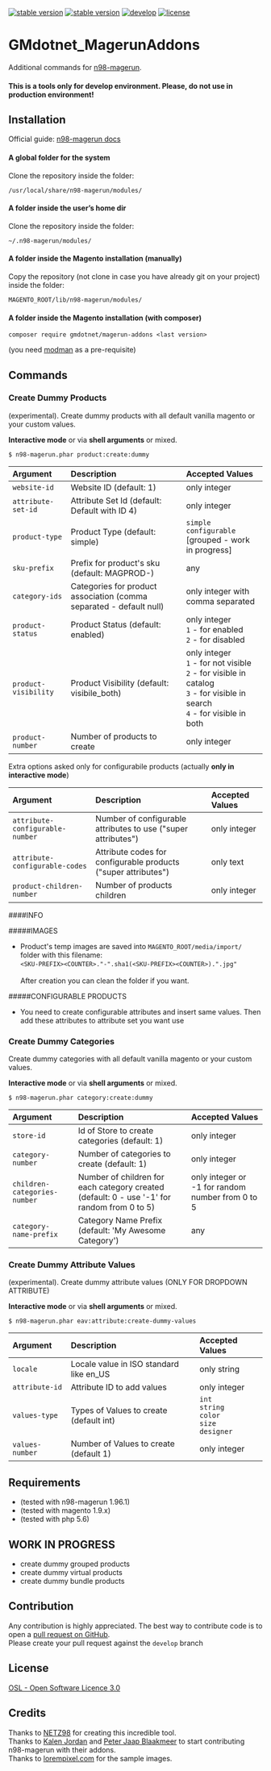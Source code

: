[![stable version](https://img.shields.io/badge/stable%20version-0.0.4-green.svg?style=flat-square)](https://github.com/gmdotnet/GMdotnet_MagerunAddons/releases/tag/0.0.4)
[![stable version](https://img.shields.io/badge/packagist-0.0.4-green.svg?style=flat-square)](https://packagist.org/packages/gmdotnet/magerun-addons)
[![develop](https://img.shields.io/badge/beta%20version-branch%20develop-oran.svg?style=flat-square)](https://github.com/gmdotnet/GMdotnet_MagerunAddons/tree/develop)
[![license](https://img.shields.io/badge/license-OSL--3-blue.svg?style=flat-square)](https://github.com/gmdotnet/GMdotnet_MagerunAddons/blob/master/LICENSE.txt)

GMdotnet_MagerunAddons
=======================

Additional commands for [n98-magerun](https://github.com/netz98/n98-magerun).

#### This is a tools only for develop environment. Please, do not use in production environment! 

## Installation

Official guide: [n98-magerun docs](http://magerun.net/introducting-the-new-n98-magerun-module-system/)

#### A global folder for the system

Clone the repository inside the folder:
```
/usr/local/share/n98-magerun/modules/
```

#### A folder inside the user’s home dir
Clone the repository inside the folder:
```
~/.n98-magerun/modules/
```

#### A folder inside the Magento installation (manually)
Copy the repository (not clone in case you have already git on your project) inside the folder:
```
MAGENTO_ROOT/lib/n98-magerun/modules/
```
 
#### A folder inside the Magento installation (with composer)

```
composer require gmdotnet/magerun-addons <last version>
```

(you need [modman](https://github.com/colinmollenhour/modman) as a pre-requisite)



## Commands

### Create Dummy Products ###

(experimental). Create dummy products with all default vanilla magento or your custom values.

**Interactive mode** or via **shell arguments** or mixed.

```
$ n98-magerun.phar product:create:dummy
```

Argument             | Description                                                         | Accepted Values                                                                                                                               |
:------------------- | :------------------------------------------------------------------ | :-------------------------------------------------------------------------------------------------------------------------------------------- |
`website-id`         | Website ID (default: 1)                                             | only integer
`attribute-set-id`   | Attribute Set Id (default: Default with ID 4)                       | only integer
`product-type`       | Product Type (default: simple)                                      | `simple`<br />`configurable`<br />[grouped - work in progress]
`sku-prefix`         | Prefix for product's sku (default: MAGPROD-)                        | any
`category-ids`       | Categories for product association (comma separated - default null) | only integer with comma separated
`product-status`     | Product Status (default: enabled)                                   | only integer <br /> `1` - for enabled <br /> `2` - for disabled
`product-visibility` | Product Visibility (default: visibile_both)                         | only integer <br /> `1` - for not visible <br /> `2` - for visible in catalog <br /> `3` - for visible in search <br /> `4` - for visible in both
`product-number`     | Number of products to create                                        | only integer


Extra options asked only for configurabile products (actually **only in interactive mode**)

Argument                        | Description                                                    | Accepted Values     |
:------------------------------ | :------------------------------------------------------------- | :------------------ |
`attribute-configurable-number` | Number of configurable attributes to use ("super attributes")  | only integer        |
`attribute-configurable-codes`  | Attribute codes for configurable products ("super attributes") | only text           |
`product-children-number`       | Number of products children                                    | only integer        |


####INFO

#####IMAGES
- Product's temp images are saved into `MAGENTO_ROOT/media/import/` folder with this filename: <br />`<SKU-PREFIX><COUNTER>."-".sha1(<SKU-PREFIX><COUNTER>).".jpg"`<br /><br />After creation you can clean the folder if you want.

#####CONFIGURABLE PRODUCTS
- You need to create configurable attributes and insert same values. Then add these attributes to attribute set you want use

### Create Dummy Categories ###

Create dummy categories with all default vanilla magento or your custom values.

**Interactive mode** or via **shell arguments** or mixed.

```
$ n98-magerun.phar category:create:dummy
```

Argument                     | Description                                                                                 | Accepted Values                                  |
:--------------------------- | :------------------------------------------------------------------------------------------ | :----------------------------------------------- |
`store-id`                   | Id of Store to create categories (default: 1)                                               | only integer                                     |
`category-number`            | Number of categories to create (default: 1)                                                 | only integer                                     |
`children-categories-number` | Number of children for each category created (default: 0 - use '-1' for random from 0 to 5) | only integer or -1 for random number from 0 to 5 |
`category-name-prefix`       | Category Name Prefix (default: 'My Awesome Category')                                       | any                                              |


### Create Dummy Attribute Values ###

(experimental). Create dummy attribute values (ONLY FOR DROPDOWN ATTRIBUTE)

**Interactive mode** or via **shell arguments** or mixed.

```
$ n98-magerun.phar eav:attribute:create-dummy-values
```

Argument                     | Description                                  | Accepted Values                                              |
:--------------------------- | :--------------------------------------------| :----------------------------------------------------------- |
`locale`                     | Locale value in ISO standard like en_US      | only string                                                  |
`attribute-id`               | Attribute ID to add values                   | only integer                                                 |
`values-type`                | Types of Values to create (default int)      | `int`<br />`string`<br />`color`<br />`size`<br />`designer` |
`values-number`              | Number of Values to create (default 1)       | only integer                                                 |


## Requirements
- (tested with n98-magerun 1.96.1)
- (tested with magento 1.9.x)
- (tested with php 5.6)

## WORK IN PROGRESS
- create dummy grouped products
- create dummy virtual products
- create dummy bundle products

## Contribution
Any contribution is highly appreciated. The best way to contribute code is to open a [pull request on GitHub](https://help.github.com/articles/using-pull-requests).<br />Please create your pull request against the `develop` branch

## License
[OSL - Open Software Licence 3.0](http://opensource.org/licenses/osl-3.0.php)

## Credits

Thanks to [NETZ98](http://www.netz98.de/) for creating this incredible tool.<br />
Thanks to [Kalen Jordan](https://github.com/kalenjordan) and [Peter Jaap Blaakmeer](https://github.com/peterjaap) to start contributing n98-magerun with their addons.<br />
Thanks to [lorempixel.com](http://lorempixel.com) for the sample images.
